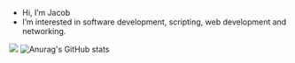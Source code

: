 - Hi, I’m Jacob
- I’m interested in software development, scripting, web development and networking.  
<!---
jsacob/jsacob is a ✨ special ✨ repository because its `README.md` (this file) appears on your GitHub profile.
You can click the Preview link to take a look at your changes.
--->
![](https://leetcard.jacoblin.cool/jsacob?border=0&radius=20) 
![Anurag's GitHub stats](https://github-readme-stats.vercel.app/api?username=jsacob&show_icons=true&theme=onedark)
